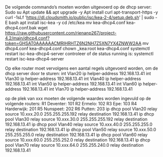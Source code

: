 De volgende commando’s moeten worden uitgevoerd op de dhcp server:
Sudo su
Apt update && apt upgrade -y
Apt install curl apt-transport-https -y
curl -1sLf 'https://dl.cloudsmith.io/public/isc/kea-2-4/setup.deb.sh' | sudo -E bash
apt install isc-kea -y
cd /etc/kea
mv kea-dhcp4.conf kea-dhcp4.conf.bak
wget https://raw.githubusercontent.com/rienanp267/project-4.2/main/dhcp4.conf?token=GHSAT0AAAAAACMRIHRHTZ6N2NH7Z5XN7YX4ZNWW2AA
mv dhcp4.conf kea-dhcp4.conf
chown _kea:root kea-dhcp4.conf
systemctl restart isc-kea-dhcp4-server
controleer of de status running is:
systemctl restart isc-kea-dhcp4-server


Op elke router moet vervolgens een aantal regels uitgevoerd worden, om de dhcp server door te sturen:
int Vlan20
ip helper-address 192.168.13.41
int Vlan30
ip helper-address 192.168.13.41
int Vlan40
ip helper-address 192.168.13.41
int Vlan50
ip helper-address 192.168.13.41
int Vlan60
ip helper-address 192.168.13.41
int Vlan70
ip helper-address 192.168.13.41

op de plek van xxx moeten de volgende waardes worden ingevuld op de volgende routers:
R1 Deventer: 101
R2 Ermelo: 102
R3 Epe: 103
R4 Harderwijk: 201
R5 Nunspeet: 202
R6 Putten: 203
ip dhcp pool Vlan20
relay source 10.xxx.20.0 255.255.255.192
relay destination 192.168.13.41
ip dhcp pool Vlan30
relay source 10.xxx.30.0 255.255.255.192
relay destination 192.168.13.41
ip dhcp pool Vlan40
relay source 10.xxx.40.0 255.255.255.0
relay destination 192.168.13.41
ip dhcp pool Vlan50
relay source 10.xxx.50.0 255.255.255.0
relay destination 192.168.13.41
ip dhcp pool Vlan60
relay source 10.xxx.60.0 255.255.252.0
relay destination 192.168.13.41
ip dhcp pool Vlan70
relay source 10.xxx.64.0 255.255.240.0
relay destination 192.168.13.41
